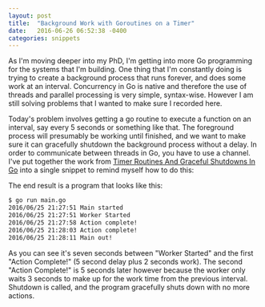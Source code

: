 ```yaml
---
layout: post
title:  "Background Work with Goroutines on a Timer"
date:   2016-06-26 06:52:38 -0400
categories: snippets
---
```


As I'm moving deeper into my PhD, I'm getting into more Go programming for the systems that I'm building. One thing that I'm constantly doing is trying to create a background process that runs forever, and does some work at an interval. Concurrency in Go is native and therefore the use of threads and parallel processing is very simple, syntax-wise. However I am still solving problems that I wanted to make sure I recorded here.

Today's problem involves getting a go routine to execute a function on an interval, say every 5 seconds or something like that. The foreground process will presumably be working until finished, and we want to make sure it can gracefully shutdown the background process without a delay. In order to communicate between threads in Go, you have to use a channel. I've put together the work from [Timer Routines And Graceful Shutdowns In Go](https://www.goinggo.net/2013/09/timer-routines-and-graceful-shutdowns.html) into a single snippet to remind myself how to do this:

<script src="https://gist.github.com/bbengfort/277b8647a626684fa993cde6f0add81c.js"></script>

The end result is a program that looks like this:

```bash
$ go run main.go
2016/06/25 21:27:51 Main started
2016/06/25 21:27:51 Worker Started
2016/06/25 21:27:58 Action complete!
2016/06/25 21:28:03 Action complete!
2016/06/25 21:28:11 Main out!
```

As you can see it's seven seconds between "Worker Started" and the first "Action Complete!" (5 second delay plus 2 seconds work). The second "Action Complete!" is 5 seconds later however because the worker only waits 3 seconds to make up for the work time from the previous interval. Shutdown is called, and the program gracefully shuts down with no more actions.
